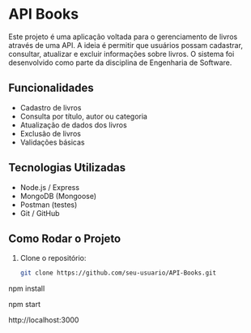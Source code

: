 # API Books

Este projeto é uma aplicação voltada para o gerenciamento de livros através de uma API. A ideia é permitir que usuários possam cadastrar, consultar, atualizar e excluir informações sobre livros. O sistema foi desenvolvido como parte da disciplina de Engenharia de Software.

## Funcionalidades

- Cadastro de livros
- Consulta por título, autor ou categoria
- Atualização de dados dos livros
- Exclusão de livros
- Validações básicas

## Tecnologias Utilizadas

- Node.js / Express
- MongoDB (Mongoose)
- Postman (testes)
- Git / GitHub

## Como Rodar o Projeto

1. Clone o repositório:
   ```bash
   git clone https://github.com/seu-usuario/API-Books.git

npm install

npm start

http://localhost:3000
